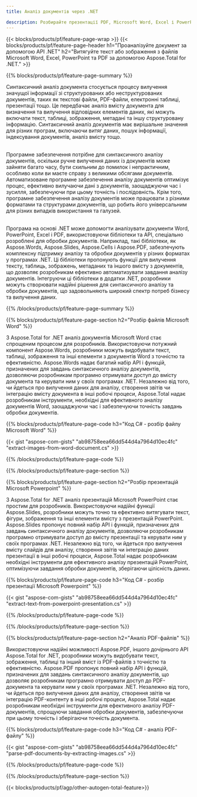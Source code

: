 ```yaml
---
title: Аналіз документів через .NET  

description: Розбирайте презентації PDF, Microsoft Word, Excel і PowerPoint за допомогою програми .NET. Перераховано код C# для легкого вилучення тексту або зображень.
---
```


{{< blocks/products/pf/feature-page-wrap >}}
{{< blocks/products/pf/feature-page-header h1="Проаналізуйте документ за допомогою API .NET" h2="Витягуйте текст або зображення з файлів Microsoft Word, Excel, PowerPoint та PDF за допомогою Aspose.Total for .NET." >}}

{{% blocks/products/pf/feature-page-summary %}}

Синтаксичний аналіз документа стосується процесу вилучення значущої інформації зі структурованих або неструктурованих документів, таких як текстові файли, PDF-файли, електронні таблиці, презентації тощо. Це передбачає аналіз вмісту документа для визначення та вилучення відповідних елементів даних, які можуть включати текст, таблиці, зображення, метадані та іншу структуровану інформацію. Синтаксичний аналіз документів має вирішальне значення для різних програм, включаючи витяг даних, пошук інформації, індексування документів, аналіз вмісту тощо.<br /><br />

Програмне забезпечення потрібне для синтаксичного аналізу документів, оскільки ручне вилучення даних із документів може зайняти багато часу, бути схильним до помилок і непрактичним, особливо коли ви маєте справу з великими обсягами документів. Автоматизоване програмне забезпечення аналізу документів оптимізує процес, ефективно вилучаючи дані з документів, заощаджуючи час і зусилля, забезпечуючи при цьому точність і послідовність. Крім того, програмне забезпечення аналізу документів може працювати з різними форматами та структурами документів, що робить його універсальним для різних випадків використання та галузей.<br /><br />

Програма на основі .NET може допомогти аналізувати документи Word, PowerPoint, Excel і PDF, використовуючи бібліотеки та API, спеціально розроблені для обробки документів. Наприклад, такі бібліотеки, як Aspose.Words, Aspose.Slides, Aspose.Cells і Aspose.PDF, забезпечують комплексну підтримку аналізу та обробки документів у різних форматах у програмах .NET. Ці бібліотеки пропонують функції для вилучення тексту, таблиць, зображень, метаданих та іншого вмісту з документів, що дозволяє розробникам ефективно автоматизувати завдання аналізу документів. Інтегруючи ці бібліотеки в додатки .NET, розробники можуть створювати надійні рішення для синтаксичного аналізу та обробки документів, що задовольняють широкий спектр потреб бізнесу та вилучення даних.

{{% /blocks/products/pf/feature-page-summary  %}}

{{% blocks/products/pf/feature-page-section  h2="Розбір файлів Microsoft Word" %}}

З Aspose.Total for .NET аналіз документів Microsoft Word стає спрощеним процесом для розробників. Використовуючи потужний компонент Aspose.Words, розробники можуть видобувати текст, таблиці, зображення та інші елементи з документів Word з точністю та ефективністю. Aspose.Words надає багатий набір API і функцій, призначених для завдань синтаксичного аналізу документів, дозволяючи розробникам програмно отримувати доступ до вмісту документа та керувати ним у своїх програмах .NET. Незалежно від того, чи йдеться про вилучення даних для аналізу, створення звітів чи інтеграцію вмісту документа в інші робочі процеси, Aspose.Total надає розробникам інструменти, необхідні для ефективного аналізу документів Word, заощаджуючи час і забезпечуючи точність завдань обробки документів.

{{% blocks/products/pf/feature-page-code h3="Код C# - розбір файлу Microsoft Word" %}}

{{< gist "aspose-com-gists" "ab98758eea66dd544d4a7964d10ec4fc" "extract-images-from-word-document.cs" >}}

{{% /blocks/products/pf/feature-page-code  %}}

{{% /blocks/products/pf/feature-page-section %}}

{{% blocks/products/pf/feature-page-section  h2="Розбір презентацій Microsoft Powerpoint" %}}

З Aspose.Total for .NET аналіз презентацій Microsoft PowerPoint стає простим для розробників. Використовуючи надійні функції Aspose.Slides, розробники можуть точно та ефективно витягувати текст, фігури, зображення та інші елементи вмісту з презентацій PowerPoint. Aspose.Slides пропонує повний набір API і функцій, призначених для завдань синтаксичного аналізу документів, дозволяючи розробникам програмно отримувати доступ до вмісту презентації та керувати ним у своїх програмах .NET. Незалежно від того, чи йдеться про вилучення вмісту слайдів для аналізу, створення звітів чи інтеграцію даних презентації в інші робочі процеси, Aspose.Total надає розробникам необхідні інструменти для ефективного аналізу презентацій PowerPoint, оптимізуючи завдання обробки документів, зберігаючи цілісність даних.

{{% blocks/products/pf/feature-page-code h3="Код C# - розбір презентації Microsoft Powerpoint" %}}

{{< gist "aspose-com-gists" "ab98758eea66dd544d4a7964d10ec4fc" "extract-text-from-powerpoint-presentation.cs" >}}

{{% /blocks/products/pf/feature-page-code  %}}

{{% /blocks/products/pf/feature-page-section %}}

{{% blocks/products/pf/feature-page-section  h2="Аналіз PDF-файлів" %}}

Використовуючи надійні можливості Aspose.PDF, іншого дочірнього API Aspose.Total for .NET, розробники можуть видобувати текст, зображення, таблиці та інший вміст із PDF-файлів з точністю та ефективністю. Aspose.PDF пропонує повний набір API і функцій, призначених для завдань синтаксичного аналізу документів, що дозволяє розробникам програмно отримувати доступ до PDF-документа та керувати ним у своїх програмах .NET. Незалежно від того, чи йдеться про вилучення даних для аналізу, створення звітів чи інтеграцію PDF-контенту в інші робочі процеси, Aspose.Total надає розробникам необхідні інструменти для ефективного аналізу PDF-документів, спрощуючи завдання обробки документів, забезпечуючи при цьому точність і зберігаючи точність документа.

{{% blocks/products/pf/feature-page-code h3="Код C# - аналіз PDF-файлу" %}}

{{< gist "aspose-com-gists" "ab98758eea66dd544d4a7964d10ec4fc" "parse-pdf-documents-by-extracting-images.cs" >}}

{{% /blocks/products/pf/feature-page-code  %}}

{{% /blocks/products/pf/feature-page-section %}}

{{< blocks/products/pf/agp/other-autogen-total-feature>}}